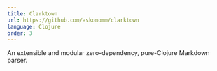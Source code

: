 ```yaml
---
title: Clarktown
url: https://github.com/askonomm/clarktown
language: Clojure
order: 3
---
```


An extensible and modular zero-dependency, pure-Clojure Markdown parser.

